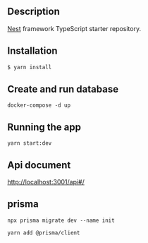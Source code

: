 ## Description

[Nest](https://github.com/nestjs/nest) framework TypeScript starter repository.

## Installation

```bash
$ yarn install
```

## Create and run database
```
docker-compose -d up
```

## Running the app
```
yarn start:dev

```
## Api document
[http://localhost:3001/api#/](http://localhost:3001/api#/)

## prisma

```
npx prisma migrate dev --name init

yarn add @prisma/client

```